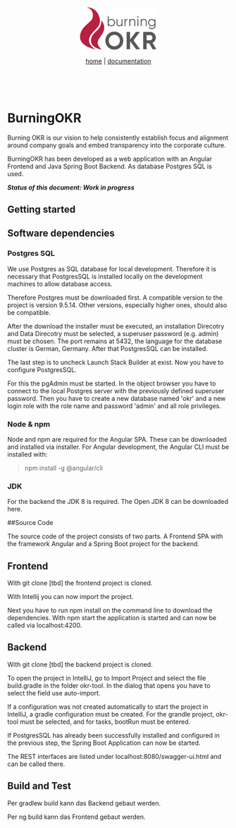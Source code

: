 <br/><br/>

<p align="center"><img src="/docs/ci/Logo_burningOKR_RGB_web.png" width="35%" height="35%" alt="Burning OKR"/></p>


<p align="center">
<a href="https://www.burningokr.org" target="_blank">home</a> | <a href="https://burning-okr.gitbook.io/burningokr" target="_blank">documentation</a> </a></p>
<br/><br/><br/>

# BurningOKR 
Burning OKR is our vision to help consistently establish focus and alignment around company goals and embed transparency into the corporate culture.

BurningOKR has been developed as a web application with an Angular Frontend and Java Spring Boot Backend. As database Postgres SQL is used. 

***Status of this document: Work in progress***

## Getting started

## Software dependencies

### Postgres SQL

We use Postgres as SQL database for local development. Therefore it is necessary that PostgresSQL is installed locally on the development machines to allow database access.

Therefore Postgres must be downloaded first. A compatible version to the project is version 9.5.14. Other versions, especially higher ones, should also be compatible.

After the download the installer must be executed, an installation Direcotry and Data Direcotry must be selected, a superuser password (e.g. admin) must be chosen. The port remains at 5432, the language for the database cluster is German, Germany. After that PostgresSQL can be installed.

The last step is to uncheck Launch Stack Builder at exist. Now you have to configure PostgresSQL.

For this the pgAdmin must be started. In the object browser you have to connect to the local Postgres server with the previously defined superuser password. Then you have to create a new database named 'okr' and a new login role with the role name and password 'admin' and all role privileges.



### Node & npm

Node and npm are required for the Angular SPA. These can be downloaded and installed via installer. For Angular development, the Angular CLI must be installed with: 
> npm install -g @angular/cli


### JDK

For the backend the JDK 8 is required. The Open JDK 8 can be downloaded here.

##Source Code

The source code of the project consists of two parts. A Frontend SPA with the framework Angular and a Spring Boot project for the backend.


## Frontend
With git clone [tbd] the frontend project is cloned.

With Intellij you can now import the project.

Next you have to run npm install on the command line to download the dependencies. With npm start the application is started and can now be called via localhost:4200.


## Backend
With git clone [tbd] the backend project is cloned.

To open the project in IntelliJ, go to Import Project and select the file build.gradle in the folder okr-tool. In the dialog that opens you have to select the field use auto-import.

If a configuration was not created automatically to start the project in IntelliJ, a gradle configuration must be created. For the grandle project, okr-tool must be selected, and for tasks, bootRun must be entered.

If PostgresSQL has already been successfully installed and configured in the previous step, the Spring Boot Application can now be started.

The REST interfaces are listed under localhost:8080/swagger-ui.html and can be called there.

## Build and Test
Per gradlew build kann das Backend gebaut werden.

Per ng build kann das Frontend gebaut werden.

